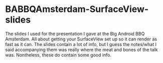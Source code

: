 # BABBQAmsterdam-SurfaceView-slides
The slides I used for the presentation I gave at the Big Android BBQ Amsterdam. All about getting your SurfaceView set up so it can render as fast as it can. The slides contain a lot of info, but  I guess the notes/what I said accompanying them was really where the meat and bones of the talk was. Nontheless, these do contain some good info.
